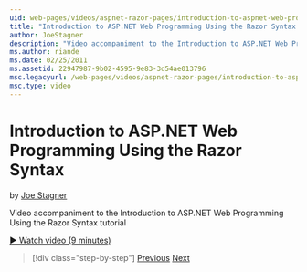 ```yaml
---
uid: web-pages/videos/aspnet-razor-pages/introduction-to-aspnet-web-programming-using-the-razor-syntax
title: "Introduction to ASP.NET Web Programming Using the Razor Syntax | Microsoft Docs"
author: JoeStagner
description: "Video accompaniment to the Introduction to ASP.NET Web Programming Using the Razor Syntax tutorial"
ms.author: riande
ms.date: 02/25/2011
ms.assetid: 22947987-9b02-4595-9e83-3d54ae013796
msc.legacyurl: /web-pages/videos/aspnet-razor-pages/introduction-to-aspnet-web-programming-using-the-razor-syntax
msc.type: video
---
```

# Introduction to ASP.NET Web Programming Using the Razor Syntax

by [Joe Stagner](https://github.com/JoeStagner)

Video accompaniment to the Introduction to ASP.NET Web Programming Using the Razor Syntax tutorial

[&#9654; Watch video (9 minutes)](https://channel9.msdn.com/Blogs/ASP-NET-Site-Videos/introduction-to-aspnet-web-programming-using-the-razor-syntax)

> [!div class="step-by-step"]
> [Previous](getting-started-with-webmatrix-and-aspnet-web-pages.md)
> [Next](creating-a-consistent-look-part-1.md)
